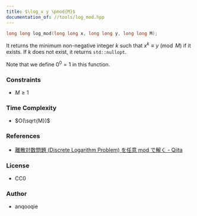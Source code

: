 ```yaml
---
title: $\log_x y \pmod{M}$
documentation_of: //tools/log_mod.hpp
---
```


```cpp
long long log_mod(long long x, long long y, long long M);
```

It returns the minimum non-negative integer $k$ such that $x^k \equiv y \pmod{M}$ if it exists.
If $k$ does not exist, it returns `std::nullopt`.

Note that we define $0^0 = 1$ in this function.

### Constraints
- $M \geq 1$

### Time Complexity
- $O(\sqrt{M})$

### References
- [離散対数問題 (Discrete Logarithm Problem) を任意 mod で解く - Qiita](https://qiita.com/suisen_cp/items/d597c8ec576ae32ee2d7)

### License
- CC0

### Author
- anqooqie
